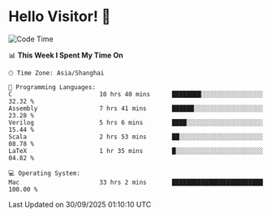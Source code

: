 # Hello Visitor! 👋

<!--START_SECTION:waka-->
![Code Time](http://img.shields.io/badge/Code%20Time-521%20hrs%2018%20mins-blue)

📊 **This Week I Spent My Time On** 

```text
🕑︎ Time Zone: Asia/Shanghai

💬 Programming Languages: 
C                        10 hrs 40 mins      ████████░░░░░░░░░░░░░░░░░   32.32 % 
Assembly                 7 hrs 41 mins       ██████░░░░░░░░░░░░░░░░░░░   23.28 % 
Verilog                  5 hrs 6 mins        ████░░░░░░░░░░░░░░░░░░░░░   15.44 % 
Scala                    2 hrs 53 mins       ██░░░░░░░░░░░░░░░░░░░░░░░   08.78 % 
LaTeX                    1 hr 35 mins        █░░░░░░░░░░░░░░░░░░░░░░░░   04.82 % 

💻 Operating System: 
Mac                      33 hrs 2 mins       █████████████████████████   100.00 % 
```


 Last Updated on 30/09/2025 01:10:10 UTC
<!--END_SECTION:waka-->
